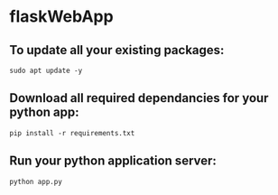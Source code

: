 # flaskWebApp

## To update all your existing packages:
```shell
sudo apt update -y
```

## Download all required dependancies for your python app:

```shell
pip install -r requirements.txt
```
## Run your python application server:

```shell
python app.py
```